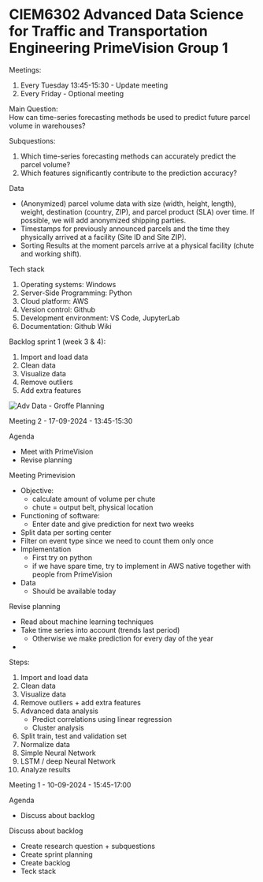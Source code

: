 # CIEM6302 Advanced Data Science for Traffic and Transportation Engineering PrimeVision Group 1

Meetings:
1. Every Tuesday 13:45-15:30 - Update meeting
2. Every Friday - Optional meeting

Main Question: \
How can time-series forecasting methods be used to predict future parcel volume in warehouses?

Subquestions:
1. Which time-series forecasting methods can accurately predict the parcel volume?
2. Which features significantly contribute to the prediction accuracy?

Data
- (Anonymized) parcel volume data with size (width, height, length), weight, destination (country, ZIP), and parcel product (SLA) over time. If possible, we will add anonymized shipping parties.
- Timestamps for previously announced parcels and the time they physically arrived at a facility (Site ID and Site ZIP). 
- Sorting Results at the moment parcels arrive at a physical facility (chute and working shift).

Tech stack
1. Operating systems: Windows
2. Server-Side Programming: Python
3. Cloud platform: AWS
4. Version control: Github
5. Development environment: VS Code, JupyterLab
6. Documentation: Github Wiki

Backlog sprint 1 (week 3 & 4):
1. Import and load data
2. Clean data
3. Visualize data
4. Remove outliers
5. Add extra features

![Adv  Data - Groffe Planning](https://github.com/user-attachments/assets/13ff0390-8764-4d36-8ed0-210bb4971a5c)



Meeting 2 - 17-09-2024 - 13:45-15:30

Agenda
- Meet with PrimeVision
- Revise planning

Meeting Primevision
- Objective:
  - calculate amount of volume per chute
  - chute = output belt, physical location
- Functioning of software:
  - Enter date and give prediction for next two weeks
- Split data per sorting center
- Filter on event type since we need to count them only once
- Implementation
  - First try on python
  - if we have spare time, try to implement in AWS native together with people from PrimeVision
- Data
  - Should be available today

Revise planning
- Read about machine learning techniques
- Take time series into account (trends last period)
  - Otherwise we make prediction for every day of the year
- 

Steps:
1. Import and load data
2. Clean data
3. Visualize data
4. Remove outliers + add extra features
5. Advanced data analysis
   - Predict correlations using linear regression
   - Cluster analysis
6. Split train, test and validation set
7. Normalize data
8. Simple Neural Network
9. LSTM / deep Neural Network
10. Analyze results



Meeting 1 - 10-09-2024 - 15:45-17:00

Agenda
- Discuss about backlog

Discuss about backlog
- Create research question + subquestions
- Create sprint planning
- Create backlog
- Teck stack

